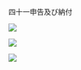 四十一申告及び納付

![](https://www.nta.go.jp/tmp/cbd8d7c0-696f-45c7-88b1-a65932782929/images/0fa9042b93d10bdf75e16f47ca6a16486a53bf0075ad7f7656382c9d52b5e5a1.jpg)

![](https://www.nta.go.jp/tmp/cbd8d7c0-696f-45c7-88b1-a65932782929/images/db3cdc69530de65bd1f851baacded08b0d150496bb4e57ba8dc944f9b9c5a6eb.jpg)

![](https://www.nta.go.jp/tmp/cbd8d7c0-696f-45c7-88b1-a65932782929/images/52c7517fd92a115ae86adbc5c8afbe31e3721032f30197d7577bf18b6b8e3e16.jpg)